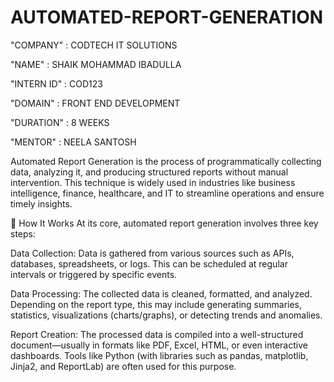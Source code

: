 # AUTOMATED-REPORT-GENERATION

"COMPANY"     : CODTECH IT SOLUTIONS  

"NAME"        : SHAIK MOHAMMAD IBADULLA

"INTERN ID"   : COD123

"DOMAIN"      : FRONT END DEVELOPMENT  

"DURATION"    : 8 WEEKS  

"MENTOR"      : NEELA SANTOSH  

Automated Report Generation is the process of programmatically collecting data, analyzing it, and producing structured reports without manual intervention. This technique is widely used in industries like business intelligence, finance, healthcare, and IT to streamline operations and ensure timely insights.

🔧 How It Works
At its core, automated report generation involves three key steps:

Data Collection: Data is gathered from various sources such as APIs, databases, spreadsheets, or logs. This can be scheduled at regular intervals or triggered by specific events.

Data Processing: The collected data is cleaned, formatted, and analyzed. Depending on the report type, this may include generating summaries, statistics, visualizations (charts/graphs), or detecting trends and anomalies.

Report Creation: The processed data is compiled into a well-structured document—usually in formats like PDF, Excel, HTML, or even interactive dashboards. Tools like Python (with libraries such as pandas, matplotlib, Jinja2, and ReportLab) are often used for this purpose.

